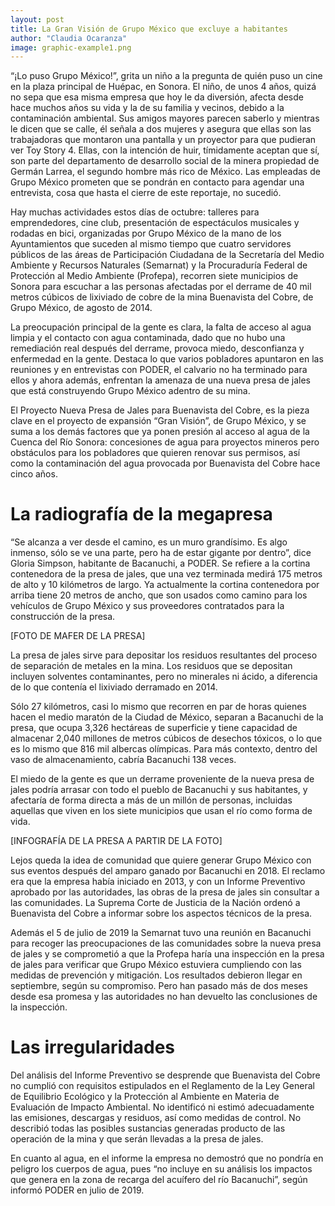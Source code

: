 ```yaml
---
layout: post
title: La Gran Visión de Grupo México que excluye a habitantes
author: "Claudia Ocaranza"
image: graphic-example1.png
---
```


“¡Lo puso Grupo México!”, grita un niño a la pregunta de quién puso un cine en la plaza principal de Huépac, en Sonora. El niño, de unos 4 años, quizá no sepa que esa misma empresa que hoy le da diversión, afecta desde hace muchos años su vida y la de su familia y vecinos, debido a la contaminación ambiental. Sus amigos mayores parecen saberlo y mientras le dicen que se calle, él señala a dos mujeres y asegura que ellas son las trabajadoras que montaron una pantalla y un proyector para que pudieran ver Toy Story 4. Ellas, con la intención de huir, tímidamente aceptan que sí, son parte del departamento de desarrollo social de la minera propiedad de Germán Larrea, el segundo hombre más rico de México. Las empleadas de Grupo México prometen que se pondrán en contacto para agendar una entrevista, cosa que hasta el cierre de este reportaje, no sucedió. 

Hay muchas actividades estos días de octubre: talleres para emprendedores, cine club, presentación de espectáculos musicales y rodadas en bici, organizadas por Grupo México de la mano de los Ayuntamientos que suceden al mismo tiempo que cuatro servidores públicos de las áreas de Participación Ciudadana de la Secretaría del Medio Ambiente y Recursos Naturales (Semarnat) y la Procuraduría Federal de Protección al Medio Ambiente (Profepa), recorren siete municipios de Sonora para escuchar a las personas afectadas por el derrame de 40 mil metros cúbicos de lixiviado de cobre de la mina Buenavista del Cobre, de Grupo México, de agosto de 2014.

La preocupación principal de la gente es clara, la falta de acceso al agua limpia y el contacto con agua contaminada, dado que no hubo una remediación real después del derrame, provoca miedo, desconfianza y enfermedad en la gente. Destaca lo que varios pobladores apuntaron en las reuniones y en entrevistas con PODER, el calvario no ha terminado para ellos y ahora además, enfrentan la amenaza de una nueva presa de jales que está construyendo Grupo México adentro de su mina.

El Proyecto Nueva Presa de Jales para Buenavista del Cobre, es la pieza clave en el proyecto de expansión “Gran Visión”, de Grupo México, y se suma a los demás factores que ya ponen presión al acceso al agua de la Cuenca del Río Sonora: concesiones de agua para proyectos mineros pero obstáculos para los pobladores que quieren renovar sus permisos, así como la contaminación del agua provocada por Buenavista del Cobre hace cinco años.

# La radiografía de la megapresa 

“Se alcanza a ver desde el camino, es un muro grandísimo. Es algo inmenso, sólo se ve una parte, pero ha de estar gigante por dentro”, dice Gloria Simpson, habitante de Bacanuchi, a PODER. Se refiere a la cortina contenedora de la presa de jales, que una vez terminada medirá 175 metros de alto y 10 kilómetros de largo. Ya actualmente la cortina contenedora por arriba tiene 20 metros de ancho, que son usados como camino para los vehículos de Grupo México y sus proveedores contratados para la construcción de la presa.

[FOTO DE MAFER DE LA PRESA] 

La presa de jales sirve para depositar los residuos resultantes del proceso de separación de metales en la mina. Los residuos que se depositan incluyen solventes contaminantes, pero no minerales ni ácido, a diferencia de lo que contenía el lixiviado derramado en 2014.

Sólo 27 kilómetros, casi lo mismo que recorren en par de horas quienes hacen el medio maratón de la Ciudad de México, separan a Bacanuchi de la presa, que ocupa 3,326 hectáreas de superficie y tiene capacidad de almacenar 2,040 millones de metros cúbicos de desechos tóxicos, o lo que es lo mismo que 816 mil albercas olímpicas. Para más contexto, dentro del vaso de almacenamiento, cabría Bacanuchi 138 veces. 

El miedo de la gente es que un derrame proveniente de la nueva presa de jales podría arrasar con todo el pueblo de Bacanuchi y sus habitantes, y afectaría de forma directa a más de un millón de personas, incluidas aquellas que viven en los siete municipios que usan el río como forma de vida.

[INFOGRAFÍA DE LA PRESA A PARTIR DE LA FOTO]

Lejos queda la idea de comunidad que quiere generar Grupo México con sus eventos después del amparo ganado por Bacanuchi en 2018. El reclamo era que la empresa había iniciado en 2013, y con un Informe Preventivo aprobado por las autoridades, las obras de la presa de jales sin consultar a las comunidades. La Suprema Corte de Justicia de la Nación ordenó a Buenavista del Cobre a informar sobre los aspectos técnicos de la presa. 

Además el 5 de julio de 2019 la Semarnat tuvo una reunión en Bacanuchi para recoger las preocupaciones de las comunidades sobre la nueva presa de jales y se comprometió a que la Profepa haría una inspección en la presa de jales para verificar que Grupo México estuviera cumpliendo con las medidas de prevención y mitigación. Los resultados debieron llegar en septiembre, según su compromiso. Pero han pasado más de dos meses desde esa promesa y las autoridades no han devuelto las conclusiones de la inspección.

# Las irregularidades

Del análisis del Informe Preventivo se desprende que Buenavista del Cobre no cumplió con requisitos estipulados en el Reglamento de la Ley General de Equilibrio Ecológico y la Protección al Ambiente en Materia de Evaluación de Impacto Ambiental. No identificó ni estimó adecuadamente las emisiones, descargas y residuos, así como medidas de control. No describió todas las posibles sustancias generadas producto de las operación de la mina y que serán llevadas a la presa de jales. 

En cuanto al agua, en el informe la empresa no demostró que no pondría en peligro los cuerpos de agua, pues “no incluye en su análisis los impactos que genera en la zona de recarga del acuífero del río Bacanuchi”, según informó PODER en julio de 2019.
